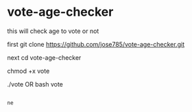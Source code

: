 # vote-age-checker

this will check age to vote or not

first git clone https://github.com/jose785/vote-age-checker.git


next cd vote-age-checker

chmod +x vote

./vote OR bash vote
                                                                                                                                   
                                                                                                                                   ne


